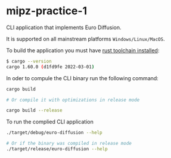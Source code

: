 # mipz-practice-1

CLI application that implements Euro Diffusion.

It is supported on all mainstream platforms `Windows/Linux/MacOS`.

To build the application you must have [rust toolchain installed](https://www.rust-lang.org/tools/install):

```bash
$ cargo --version
cargo 1.60.0 (d1fd9fe 2022-03-01)
```

In oder to compule the CLI binary run the following command:

```bash
cargo build

# Or compile it with optimizations in release mode

cargo build --release
```

To run the complied CLI application

```bash
./target/debug/euro-diffusion --help

# Or if the binary was compiled in release mode
./target/release/euro-diffusion --help
```
